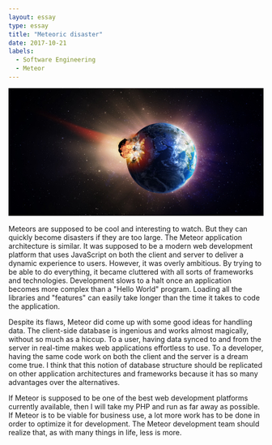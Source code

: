 ```yaml
---
layout: essay
type: essay
title: "Meteoric disaster"
date: 2017-10-21
labels:
  - Software Engineering
  - Meteor
---
```


<img class="ui image" src="../images/meteor.jpg">

Meteors are supposed to be cool and interesting to watch. But they can quickly become disasters if they are too large. The Meteor application architecture is similar. It was supposed to be a modern web development platform that uses JavaScript on both the client and server to deliver a dynamic experience to users. However, it was overly ambitious. By trying to be able to do everything, it became cluttered with all sorts of frameworks and technologies. Development slows to a halt once an application becomes more complex than a "Hello World" program. Loading all the libraries and "features" can easily take longer than the time it takes to code the application.

Despite its flaws, Meteor did come up with some good ideas for handling data. The client-side database is ingenious and works almost magically, without so much as a hiccup. To a user, having data synced to and from the server in real-time makes web applications effortless to use. To a developer, having the same code work on both the client and the server is a dream come true. I think that this notion of database structure should be replicated on other application architectures and frameworks because it has so many advantages over the alternatives.

If Meteor is supposed to be one of the best web development platforms currently available, then I will take my PHP and run as far away as possible. If Meteor is to be viable for business use, a lot more work has to be done in order to optimize it for development. The Meteor development team should realize that, as with many things in life, less is more.
